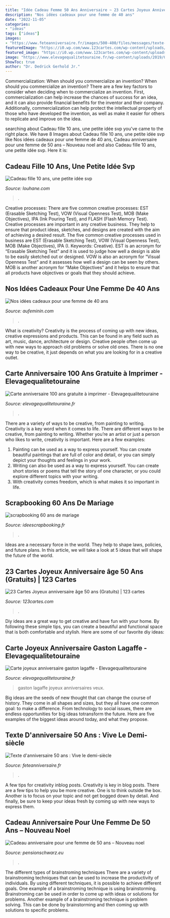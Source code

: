 ```yaml
---
title: "Idée Cadeau Femme 50 Ans Anniversaire ~ 23 Cartes Joyeux Anniversaire âge 50 Ans (gratuits)"
description: "Nos idées cadeaux pour une femme de 40 ans"
date: "2022-11-05"
categories:
- "ideas"
tags: ["ideas"]
images:
- "https://www.feteanniversaire.fr/images/500-400/files/messages/texte-danniversaire-pour-les-50-ans/texte-danniversaire-50-ans-vive-le-demi-siecle.jpg"
featuredImage: "https://i0.wp.com/www.123cartes.com/wp-content/uploads/2018/02/carte-anniversaire-50-ans-cerise-gateau.jpg?ssl=1"
featured_image: "https://i0.wp.com/www.123cartes.com/wp-content/uploads/2018/02/carte-anniversaire-50-ans-cerise-gateau.jpg?ssl=1"
image: "https://www.elevagequalitetouraine.fr/wp-content/uploads/2019/01/invitation-anniversaire-100-ans-verso.jpg"
ShowToc: true
author: "Dr. Dedrick Gerhold Jr."
---
```



Commercialization: When should you commercialize an invention?
When should you commercialize an invention? 
There are a few key factors to consider when deciding when to commercialize an invention. First, commercialization can help increase the chances of success for an idea, and it can also provide financial benefits for the inventor and their company. Additionally, commercialization can help protect the intellectual property of those who have developed the invention, as well as make it easier for others to replicate and improve on the idea.

	

		
searching about Cadeau fille 10 ans, une petite idée svp you've came to the right place. We have 8 Images about Cadeau fille 10 ans, une petite idée svp like Nos idées cadeaux pour une femme de 40 ans, Cadeau anniversaire pour une femme de 50 ans – Nouveau noel and also Cadeau fille 10 ans, une petite idée svp. Here it is:
		
    
## Cadeau Fille 10 Ans, Une Petite Idée Svp

<img loading=lazy src="https://www.louhane.com/wp-content/uploads/2016/04/Cadeau-fille-10-ans-1.jpg" onerror="this.onerror=null;this.src='https://tse2.mm.bing.net/th?id=OIP.rHVR8jrtTKwT3aeqnUEDuQHaHa&amp;pid=15.1';" alt="Cadeau fille 10 ans, une petite idée svp">

_Source: louhane.com_

>. 

	

Creative processes: There are five common creative processes: EST (Erasable Sketching Test), VOW (Visual Openness Test), MOB (Make Objectives), IPA (Ink Pouring Test), and FLASH (Flash Memory Test).
Creative processes are important in any creative business. They help to ensure that product ideas, sketches, and designs are created with the aim of achieving a desired result. The five common creative processes used in business are EST (Erasable Sketching Test), VOW (Visual Openness Test), MOB (Make Objectives), IPA (I. Keywords: Creative).
 EST is an acronym for “Erasable Sketching Test” and it is used to judge how well a design is able to be easily sketched out or designed. VOW is also an acronym for “Visual Openness Test” and it assesses how well a design can be seen by others. MOB is another acronym for “Make Objectives” and it helps to ensure that all products have objectives or goals that they should achieve.

    
## Nos Idées Cadeaux Pour Une Femme De 40 Ans

<img loading=lazy src="https://assets.afcdn.com/story/20170512/1084460_w2832h1590c1cx516cy401.jpg" onerror="this.onerror=null;this.src='https://tse1.mm.bing.net/th?id=OIP._5dGnx_u07yoTwoM0ANqCAHaEK&amp;pid=15.1';" alt="Nos idées cadeaux pour une femme de 40 ans">

_Source: aufeminin.com_

>. 

	

What is creativity?
Creativity is the process of coming up with new ideas, creative expressions and products. This can be found in any field such as art, music, dance, architecture or design. Creative people often come up with new ways to approach old problems or solve old ones. There is no one way to be creative, it just depends on what you are looking for in a creative outlet.

    
## Carte Anniversaire 100 Ans Gratuite à Imprimer - Elevagequalitetouraine

<img loading=lazy src="https://www.elevagequalitetouraine.fr/wp-content/uploads/2019/01/invitation-anniversaire-100-ans-verso.jpg" onerror="this.onerror=null;this.src='https://tse1.mm.bing.net/th?id=OIP.5SzuGcK-z-AHK_Kmq4KSLQAAAA&amp;pid=15.1';" alt="Carte anniversaire 100 ans gratuite à imprimer - Elevagequalitetouraine">

_Source: elevagequalitetouraine.fr_

>. 

	

There are a variety of ways to be creative, from painting to writing.
Creativity is a key word when it comes to life. There are different ways to be creative, from painting to writing. Whether you’re an artist or just a person who likes to write, creativity is important. Here are a few examples: 
1. Painting can be used as a way to express yourself. You can create beautiful paintings that are full of color and detail, or you can simply depict your thoughts and feelings in your work. 
2. Writing can also be used as a way to express yourself. You can create short stories or poems that tell the story of one character, or you could explore different topics with your writing. 
3. With creativity comes freedom, which is what makes it so important in life.

    
## Scrapbooking 60 Ans De Mariage

<img loading=lazy src="http://www.ideescrapbooking.fr/images/scrapbooking-60-ans-de-mariage_3.jpg" onerror="this.onerror=null;this.src='https://tse4.mm.bing.net/th?id=OIP.LxSGDyOMEOcLCatS6g7LiQHaE8&amp;pid=15.1';" alt="scrapbooking 60 ans de mariage">

_Source: ideescrapbooking.fr_

>. 

	

Ideas are a necessary force in the world. They help to shape laws, policies, and future plans. In this article, we will take a look at 5 ideas that will shape the future of the world.

    
## 23 Cartes Joyeux Anniversaire âge 50 Ans (Gratuits) | 123 Cartes

<img loading=lazy src="https://i0.wp.com/www.123cartes.com/wp-content/uploads/2018/02/carte-anniversaire-50-ans-cerise-gateau.jpg?ssl=1" onerror="this.onerror=null;this.src='https://tse4.mm.bing.net/th?id=OIP.kPvDP7JKk4JkkaLgtt43rAHaFT&amp;pid=15.1';" alt="23 Cartes Joyeux anniversaire âge 50 ans (Gratuits) | 123 cartes">

_Source: 123cartes.com_

>. 

	

Diy ideas are a great way to get creative and have fun with your home. By following these simple tips, you can create a beautiful and functional space that is both comfortable and stylish. Here are some of our favorite diy ideas: 

    
## Carte Joyeux Anniversaire Gaston Lagaffe - Elevagequalitetouraine

<img loading=lazy src="https://www.elevagequalitetouraine.fr/wp-content/uploads/2019/01/dal-cposter5-1.jpg" onerror="this.onerror=null;this.src='https://tse4.mm.bing.net/th?id=OIP.ooN7Gbrr0gG34HBcyI8r3wHaKv&amp;pid=15.1';" alt="Carte joyeux anniversaire gaston lagaffe - Elevagequalitetouraine">

_Source: elevagequalitetouraine.fr_

>gaston lagaffe joyeux anniversaires veux. 

	

Big ideas are the seeds of new thought that can change the course of history. They come in all shapes and sizes, but they all have one common goal: to make a difference. From technology to social issues, there are endless opportunities for big ideas totransform the future. Here are five examples of the biggest ideas around today, and what they propose.

    
## Texte D&#039;anniversaire 50 Ans : Vive Le Demi-siècle

<img loading=lazy src="https://www.feteanniversaire.fr/images/500-400/files/messages/texte-danniversaire-pour-les-50-ans/texte-danniversaire-50-ans-vive-le-demi-siecle.jpg" onerror="this.onerror=null;this.src='https://tse3.mm.bing.net/th?id=OIP.PGjv40tQfd11RDeDmh4Y7AHaF7&amp;pid=15.1';" alt="Texte d&#039;anniversaire 50 ans : Vive le demi-siècle">

_Source: feteanniversaire.fr_

>. 

	

A few tips for creativity inblog posts.
Creativity is key in blog posts. There are a few tips to help you be more creative. One is to think outside the box. Another is to focus on your topic and not get bogged down by detail. And finally, be sure to keep your ideas fresh by coming up with new ways to express them.

    
## Cadeau Anniversaire Pour Une Femme De 50 Ans – Nouveau Noel

<img loading=lazy src="https://www.anniversaire-40-ans.com/images/article/box-par-abonnement4.jpg" onerror="this.onerror=null;this.src='https://tse2.mm.bing.net/th?id=OIP.fpimMeoZP4qJLMGwg-oZ2QHaEK&amp;pid=15.1';" alt="Cadeau anniversaire pour une femme de 50 ans – Nouveau noel">

_Source: pensionschwarz.eu_

>. 

	

The different types of brainstroming techniques
There are a variety of brainstroming techniques that can be used to increase the productivity of individuals. By using different techniques, it is possible to achieve different goals. One example of a brainstroming technique is using brainstorming. Brainstroming can be used in order to come up with ideas or solutions for problems. Another example of a brainstroming technique is problem solving. This can be done by brainstorming and then coming up with solutions to specific problems.

